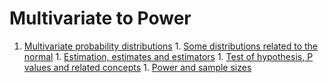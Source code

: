 # Multivariate to Power

1. [Multivariate probability distributions](./multivariate-prob-distributions.md) 1. [Some distributions related to the normal](./distributions-normal.md) 1. [Estimation, estimates and estimators](./estimation.md) 1. [Test of hypothesis, P values and related concepts](./test-hypothesis-p-values.md) 1. [Power and sample sizes](./power-sample-sizes.md)
